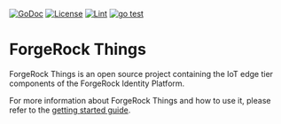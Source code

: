 [![GoDoc](https://godoc.org/github.com/ForgeRock/iot-edge/pkg?status.svg)](https://godoc.org/github.com/ForgeRock/iot-edge/pkg)
[![License](https://img.shields.io/badge/License-Apache%202.0-blue.svg)](https://github.com/ForgeRock/iot-edge/blob/main/LICENSE)
[![Lint](https://github.com/ForgeRock/iot-edge/workflows/golangci-lint/badge.svg)](https://github.com/ForgeRock/iot-edge/actions?query=workflow%3Agolangci-lint)
[![go test](https://github.com/ForgeRock/iot-edge/workflows/go-test/badge.svg)](https://github.com/ForgeRock/iot-edge/actions?query=workflow%3Ago-test)

# ForgeRock Things

ForgeRock Things is an open source project containing the IoT edge tier components of the ForgeRock Identity Platform.

For more information about ForgeRock Things and how to use it, please refer to the [getting started guide](docs/getting-started.md). 
